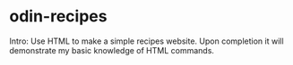 # odin-recipes
Intro: Use HTML to make a simple recipes website. Upon completion it will demonstrate my basic knowledge of HTML commands.